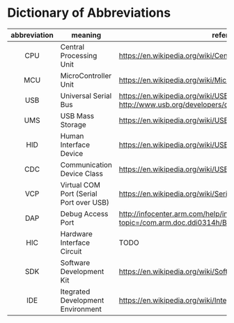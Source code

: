# Dictionary of Abbreviations

abbreviation | meaning | reference
:---: | --- | ---
CPU | Central Processing Unit | https://en.wikipedia.org/wiki/Central_processing_unit
MCU | MicroController Unit | https://en.wikipedia.org/wiki/Microcontroller
USB | Universal Serial Bus | https://en.wikipedia.org/wiki/USB, Specifications: http://www.usb.org/developers/docs/devclass_docs/
UMS | USB Mass Storage | https://en.wikipedia.org/wiki/USB_mass_storage_device_class
HID | Human Interface Device | https://en.wikipedia.org/wiki/USB_human_interface_device_class
CDC | Communication Device Class | https://en.wikipedia.org/wiki/USB_communications_device_class
VCP | Virtual COM Port (Serial Port over USB) | https://en.wikipedia.org/wiki/Serial_port
DAP | Debug Access Port | http://infocenter.arm.com/help/index.jsp?topic=/com.arm.doc.ddi0314h/Babdficb.html
HIC | Hardware Interface Circuit | TODO
SDK | Software Development Kit | https://en.wikipedia.org/wiki/Software_development_kit
IDE | Itegrated Development Environment | https://en.wikipedia.org/wiki/Integrated_development_environment
